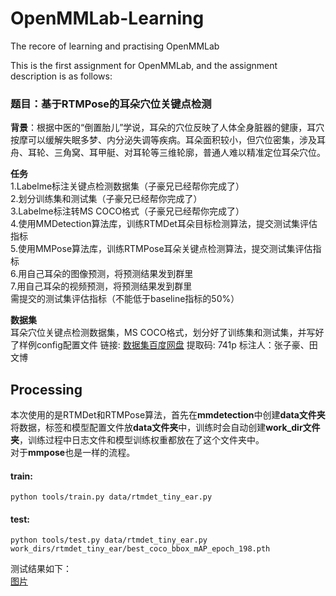 # OpenMMLab-Learning
The recore of learning and practising OpenMMLab

This is the first assignment for OpenMMLab, and the assignment description is as follows:
### 题目：基于RTMPose的耳朵穴位关键点检测  

**背景**：根据中医的“倒置胎儿”学说，耳朵的穴位反映了人体全身脏器的健康，耳穴按摩可以缓解失眠多梦、内分泌失调等疾病。耳朵面积较小，但穴位密集，涉及耳舟、耳轮、三角窝、耳甲艇、对耳轮等三维轮廓，普通人难以精准定位耳朵穴位。  

**任务**  
1.Labelme标注关键点检测数据集（子豪兄已经帮你完成了）  
2.划分训练集和测试集（子豪兄已经帮你完成了）  
3.Labelme标注转MS COCO格式（子豪兄已经帮你完成了）  
4.使用MMDetection算法库，训练RTMDet耳朵目标检测算法，提交测试集评估指标  
5.使用MMPose算法库，训练RTMPose耳朵关键点检测算法，提交测试集评估指标  
6.用自己耳朵的图像预测，将预测结果发到群里  
7.用自己耳朵的视频预测，将预测结果发到群里  
需提交的测试集评估指标（不能低于baseline指标的50%）  

**数据集**  
耳朵穴位关键点检测数据集，MS COCO格式，划分好了训练集和测试集，并写好了样例config配置文件
链接: [数据集百度网盘](https://pan.baidu.com/s/1swTLpArj7XEDXW4d0lo7Mg) 提取码: 741p
标注人：张子豪、田文博

## Processing  
本次使用的是RTMDet和RTMPose算法，首先在**mmdetection**中创建**data文件夹**将数据，标签和模型配置文件放**data文件夹**中，训练时会自动创建**work_dir文件夹**，训练过程中日志文件和模型训练权重都放在了这个文件夹中。  
对于**mmpose**也是一样的流程。  
#### train:
~~~
python tools/train.py data/rtmdet_tiny_ear.py 
~~~
#### test:  
~~~
python tools/test.py data/rtmdet_tiny_ear.py work_dirs/rtmdet_tiny_ear/best_coco_bbox_mAP_epoch_198.pth 
~~~
测试结果如下：  
[图片](/home/duxing/图片/test.png "测试集结果")
